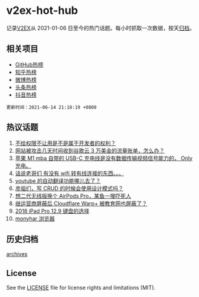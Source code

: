# v2ex-hot-hub

 记录[V2EX](https://www.v2ex.com/)从 2021-01-06 日至今的热门话题。每小时抓取一次数据，按天[归档](archives)。
 
 ## 相关项目

- [GitHub热榜](https://github.com/snaildev/github-hot-hub)
- [知乎热榜](https://github.com/snaildev/zhihu-hot-hub)
- [微博热榜](https://github.com/snaildev/weibo-hot-hub)
- [头条热榜](https://github.com/snaildev/toutiao-hot-hub)
- [抖音热榜](https://github.com/snaildev/douyin-hot-hub)


 `更新时间：2021-06-14 21:18:19 +0800`

## 热议话题

1. [不给权限不让用是不是属于开发者的权利？](https://www.v2ex.com/t/783290)
1. [网站被攻击几天时间收到谷歌云 3 万美金的流量账单，怎么办？](https://www.v2ex.com/t/783287)
1. [苹果 M1 mba 自带的 USB-C 充电线是没有数据传输视频信号能力的， Only 充电。](https://www.v2ex.com/t/783293)
1. [话说老哥们 有没有 wifi 转有线连接的东西。。。](https://www.v2ex.com/t/783268)
1. [youtube 的自动翻译功能哪儿去了？](https://www.v2ex.com/t/783273)
1. [彦祖们，写 CRUD 的时候会使用设计模式吗？](https://www.v2ex.com/t/783300)
1. [想二代无线版换个 AirPods Pro，某鱼一搜吓死人](https://www.v2ex.com/t/783255)
1. [继运营商屏蔽后 Cloudflare Warp+ 被教育网也屏蔽了？](https://www.v2ex.com/t/783276)
1. [2018 iPad Pro 12.9 键盘的选择](https://www.v2ex.com/t/783288)
1. [monyhar 浏览器](https://www.v2ex.com/t/783294)

## 历史归档

[archives](archives)

## License

See the [LICENSE](LICENSE) file for license rights and limitations (MIT).
